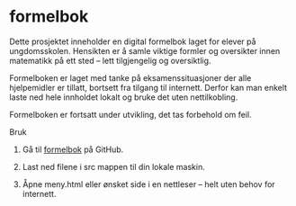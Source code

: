 # formelbok
Dette prosjektet inneholder en digital formelbok laget for elever på ungdomsskolen. Hensikten er å samle viktige formler og oversikter innen matematikk på ett sted – lett tilgjengelig og oversiktlig.

Formelboken er laget med tanke på eksamenssituasjoner der alle hjelpemidler er tillatt, bortsett fra tilgang til internett. Derfor kan man enkelt laste ned hele innholdet lokalt og bruke det uten nettilkobling.

Formelboken er fortsatt under utvikling, det tas forbehold om feil.

Bruk
1. Gå til [formelbok](https://github.com/nojaklar/formelbok) på GitHub.

2. Last ned filene i src mappen til din lokale maskin.

3. Åpne meny.html eller ønsket side i en nettleser – helt uten behov for internett.


